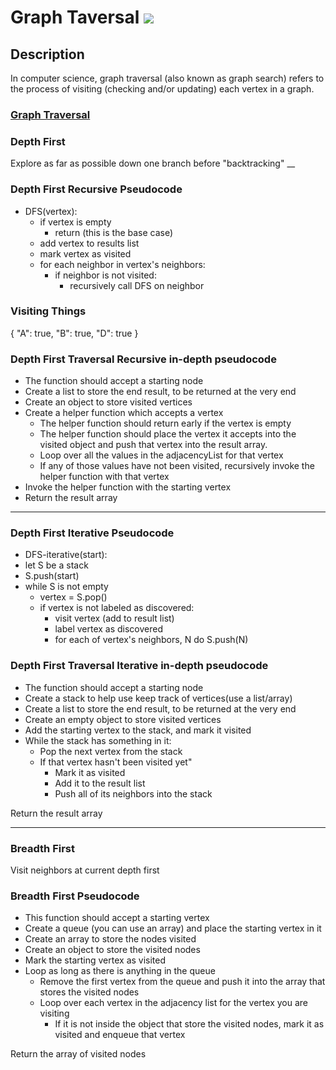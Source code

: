 # Graph Taversal [![](https://img.shields.io/badge/Robert-Muraru-blue)](https://robert-muraru-portfolio.herokuapp.com/)


## Description
In computer science, graph traversal (also known as graph search) refers to the process of visiting (checking and/or updating) each vertex in a graph.

### [Graph Traversal](https://en.wikipedia.org/wiki/Graph_traversal)

### __Depth First__
Explore as far as possible down one branch before "backtracking"
__
### __Depth First Recursive Pseudocode__

- DFS(vertex):
    - if vertex is empty
        - return (this is the base case)
    - add vertex to results list
    - mark vertex as visited
    - for each neighbor in vertex's neighbors:
        - if neighbor is not visited:
            - recursively call DFS on neighbor

### Visiting Things
{
    "A": true,
    "B": true,
    "D": true
}

### __Depth First Traversal Recursive in-depth pseudocode__
- The function should accept a starting node
- Create a list to store the end result, to be returned at the very end
- Create an object to store visited vertices
- Create a helper function which accepts a vertex
    - The helper function should return early if the vertex is empty
    - The helper function should place the vertex it accepts into the visited object and push that vertex into the result array.
    - Loop over all the values in the adjacencyList for that vertex
    - If any of those values have not been visited, recursively invoke the helper function with that vertex
- Invoke the helper function with the starting vertex
- Return the result array

***
### __Depth First Iterative Pseudocode__

- DFS-iterative(start):
- let S be a stack
- S.push(start)
- while S is not empty
    - vertex = S.pop()
    - if vertex is not labeled as discovered:
        - visit vertex (add to result list)
        - label vertex as discovered
        - for each of vertex's neighbors, N do S.push(N)


### __Depth First Traversal Iterative in-depth pseudocode__
- The function should accept a starting node
- Create a stack to help use keep track of vertices(use a list/array)
- Create a list to store the end result, to be returned at the very end
- Create an empty object to store visited vertices
- Add the starting vertex to the stack, and mark it visited
- While the stack has something in it:
    - Pop the next vertex from the stack
    - If that vertex hasn't been visited yet"
        - Mark it as visited
        - Add it to the result list
        - Push all of its neighbors into the stack

Return the result array


***
### __Breadth First__ 
Visit neighbors at current depth first

### __Breadth First Pseudocode__
- This function should accept a starting vertex
- Create a queue (you can use an array) and place the starting vertex in it
- Create an array to store the nodes visited
- Create an object to store the visited nodes
- Mark the starting vertex as visited
- Loop as long as there is anything in the queue
    - Remove the first vertex from the queue and push it into the array that stores the visited nodes
    - Loop over each vertex in the adjacency list for the vertex you are visiting
        - If it is not inside the object that store the visited nodes, mark it as visited and enqueue that vertex

Return the array of visited nodes